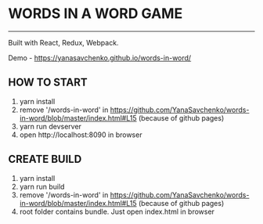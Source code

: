 # WORDS IN A WORD GAME
------------------------------------

Built with React, Redux, Webpack.

Demo - https://yanasavchenko.github.io/words-in-word/

## HOW TO START
1. yarn install
2. remove '/words-in-word' in https://github.com/YanaSavchenko/words-in-word/blob/master/index.html#L15 (because of github pages)
3. yarn run devserver
4. open http://localhost:8090 in browser

## CREATE BUILD
1. yarn install
2. yarn run build
3. remove '/words-in-word' in https://github.com/YanaSavchenko/words-in-word/blob/master/index.html#L15 (because of github pages)
4. root folder contains bundle. Just open index.html in browser
